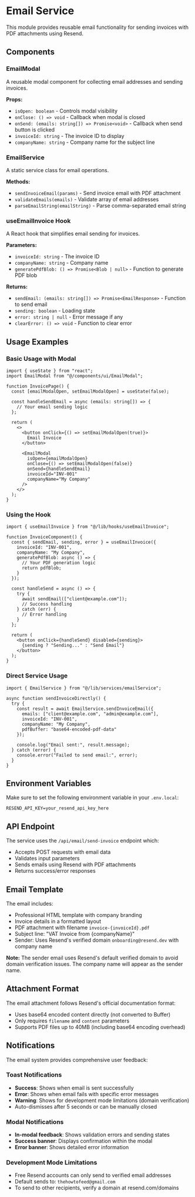 # Email Service

This module provides reusable email functionality for sending invoices with PDF attachments using Resend.

## Components

### EmailModal
A reusable modal component for collecting email addresses and sending invoices.

**Props:**
- `isOpen: boolean` - Controls modal visibility
- `onClose: () => void` - Callback when modal is closed
- `onSend: (emails: string[]) => Promise<void>` - Callback when send button is clicked
- `invoiceId: string` - The invoice ID to display
- `companyName: string` - Company name for the subject line

### EmailService
A static service class for email operations.

**Methods:**
- `sendInvoiceEmail(params)` - Send invoice email with PDF attachment
- `validateEmails(emails)` - Validate array of email addresses
- `parseEmailString(emailString)` - Parse comma-separated email string

### useEmailInvoice Hook
A React hook that simplifies email sending for invoices.

**Parameters:**
- `invoiceId: string` - The invoice ID
- `companyName: string` - Company name
- `generatePdfBlob: () => Promise<Blob | null>` - Function to generate PDF blob

**Returns:**
- `sendEmail: (emails: string[]) => Promise<EmailResponse>` - Function to send email
- `sending: boolean` - Loading state
- `error: string | null` - Error message if any
- `clearError: () => void` - Function to clear error

## Usage Examples

### Basic Usage with Modal
```tsx
import { useState } from "react";
import EmailModal from "@/components/ui/EmailModal";

function InvoicePage() {
  const [emailModalOpen, setEmailModalOpen] = useState(false);
  
  const handleSendEmail = async (emails: string[]) => {
    // Your email sending logic
  };

  return (
    <>
      <button onClick={() => setEmailModalOpen(true)}>
        Email Invoice
      </button>
      
      <EmailModal
        isOpen={emailModalOpen}
        onClose={() => setEmailModalOpen(false)}
        onSend={handleSendEmail}
        invoiceId="INV-001"
        companyName="My Company"
      />
    </>
  );
}
```

### Using the Hook
```tsx
import { useEmailInvoice } from "@/lib/hooks/useEmailInvoice";

function InvoiceComponent() {
  const { sendEmail, sending, error } = useEmailInvoice({
    invoiceId: "INV-001",
    companyName: "My Company",
    generatePdfBlob: async () => {
      // Your PDF generation logic
      return pdfBlob;
    }
  });

  const handleSend = async () => {
    try {
      await sendEmail(["client@example.com"]);
      // Success handling
    } catch (err) {
      // Error handling
    }
  };

  return (
    <button onClick={handleSend} disabled={sending}>
      {sending ? "Sending..." : "Send Email"}
    </button>
  );
}
```

### Direct Service Usage
```tsx
import { EmailService } from "@/lib/services/emailService";

async function sendInvoiceDirectly() {
  try {
    const result = await EmailService.sendInvoiceEmail({
      emails: ["client@example.com", "admin@example.com"],
      invoiceId: "INV-001",
      companyName: "My Company",
      pdfBuffer: "base64-encoded-pdf-data"
    });
    
    console.log("Email sent:", result.message);
  } catch (error) {
    console.error("Failed to send email:", error);
  }
}
```

## Environment Variables

Make sure to set the following environment variable in your `.env.local`:

```
RESEND_API_KEY=your_resend_api_key_here
```

## API Endpoint

The service uses the `/api/email/send-invoice` endpoint which:
- Accepts POST requests with email data
- Validates input parameters
- Sends emails using Resend with PDF attachments
- Returns success/error responses

## Email Template

The email includes:
- Professional HTML template with company branding
- Invoice details in a formatted layout
- PDF attachment with filename `invoice-{invoiceId}.pdf`
- Subject line: "VAT Invoice from {companyName}"
- Sender: Uses Resend's verified domain `onboarding@resend.dev` with company name

**Note:** The sender email uses Resend's default verified domain to avoid domain verification issues. The company name will appear as the sender name.

## Attachment Format

The email attachment follows Resend's official documentation format:
- Uses base64 encoded content directly (not converted to Buffer)
- Only requires `filename` and `content` parameters
- Supports PDF files up to 40MB (including base64 encoding overhead)

## Notifications

The email system provides comprehensive user feedback:

### Toast Notifications
- **Success**: Shows when email is sent successfully
- **Error**: Shows when email fails with specific error messages
- **Warning**: Shows for development mode limitations (domain verification)
- Auto-dismisses after 5 seconds or can be manually closed

### Modal Notifications
- **In-modal feedback**: Shows validation errors and sending states
- **Success banner**: Displays confirmation within the modal
- **Error banner**: Shows detailed error information

### Development Mode Limitations
- Free Resend accounts can only send to verified email addresses
- Default sends to: `thehowtofeed@gmail.com`
- To send to other recipients, verify a domain at resend.com/domains 